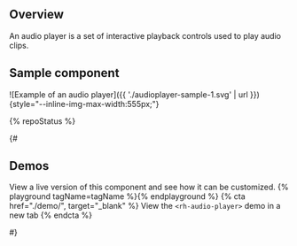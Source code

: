 ## Overview
  An audio player is a set of interactive playback controls used to play audio 
  clips.


## Sample component
  ![Example of an audio player]({{ './audioplayer-sample-1.svg' | url 
  }}){style="--inline-img-max-width:555px;"}

{% repoStatus %}

{#

## Demos
  View a live version of this component and see how it can be customized.
  {% playground tagName=tagName %}{% endplayground %}
  {% cta href="./demo/", target="_blank" %}
    View the `<rh-audio-player>` demo in a new tab
  {% endcta %}

#}

